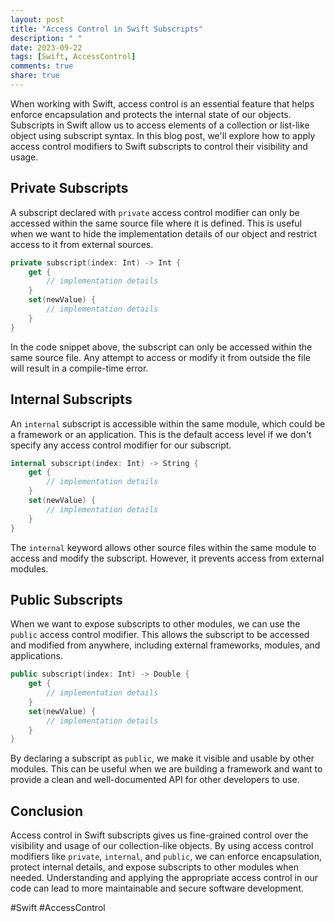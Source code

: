 ```yaml
---
layout: post
title: "Access Control in Swift Subscripts"
description: " "
date: 2023-09-22
tags: [Swift, AccessControl]
comments: true
share: true
---
```


When working with Swift, access control is an essential feature that helps enforce encapsulation and protects the internal state of our objects. Subscripts in Swift allow us to access elements of a collection or list-like object using subscript syntax. In this blog post, we'll explore how to apply access control modifiers to Swift subscripts to control their visibility and usage.

## Private Subscripts

A subscript declared with `private` access control modifier can only be accessed within the same source file where it is defined. This is useful when we want to hide the implementation details of our object and restrict access to it from external sources.

```swift
private subscript(index: Int) -> Int {
    get {
        // implementation details
    }
    set(newValue) {
        // implementation details
    }
}
```

In the code snippet above, the subscript can only be accessed within the same source file. Any attempt to access or modify it from outside the file will result in a compile-time error.

## Internal Subscripts

An `internal` subscript is accessible within the same module, which could be a framework or an application. This is the default access level if we don't specify any access control modifier for our subscript.

```swift
internal subscript(index: Int) -> String {
    get {
        // implementation details
    }
    set(newValue) {
        // implementation details
    }
}
```

The `internal` keyword allows other source files within the same module to access and modify the subscript. However, it prevents access from external modules.

## Public Subscripts

When we want to expose subscripts to other modules, we can use the `public` access control modifier. This allows the subscript to be accessed and modified from anywhere, including external frameworks, modules, and applications.

```swift
public subscript(index: Int) -> Double {
    get {
        // implementation details
    }
    set(newValue) {
        // implementation details
    }
}
```

By declaring a subscript as `public`, we make it visible and usable by other modules. This can be useful when we are building a framework and want to provide a clean and well-documented API for other developers to use.

## Conclusion

Access control in Swift subscripts gives us fine-grained control over the visibility and usage of our collection-like objects. By using access control modifiers like `private`, `internal`, and `public`, we can enforce encapsulation, protect internal details, and expose subscripts to other modules when needed. Understanding and applying the appropriate access control in our code can lead to more maintainable and secure software development.

#Swift #AccessControl